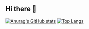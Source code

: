 ## Hi there 👋

[![Anurag's GitHub stats](https://github-readme-stats.vercel.app/api?username=Cordagr)](https://github.com/Cordagr/github-readme-stats)
[![Top Langs](https://github-readme-stats.vercel.app/api/top-langs/?username=Cordagr)](https://github.com/Cordagr/github-readme-stats)

<!--
**Cordagr/Cordagr** is a ✨ _special_ ✨ repository because its `README.md` (this file) appears on your GitHub profile.

Here are some ideas to get you started:

- 🔭 I’m currently working on ...
- 🌱 I’m currently learning ...
- 👯 I’m looking to collaborate on ...
- 🤔 I’m looking for help with ...
- 💬 Ask me about ...
- 📫 How to reach me: ...
- 😄 Pronouns: ...
- ⚡ Fun fact: ...
-->
